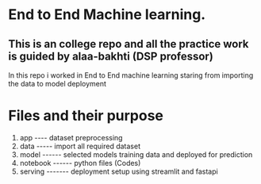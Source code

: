 # End to End Machine learning.
## This is an college repo and all the practice work is guided by alaa-bakhti (DSP professor)

In this repo i worked in End to End machine learning staring from importing the data to model deployment

# Files and their purpose 

1. app ---- dataset preprocessing
2. data ----- import all required dataset 
3. model ------ selected models training data and deployed for prediction 
4. notebook ------ python files (Codes)
5. serving ------- deployment setup using streamlit and fastapi
